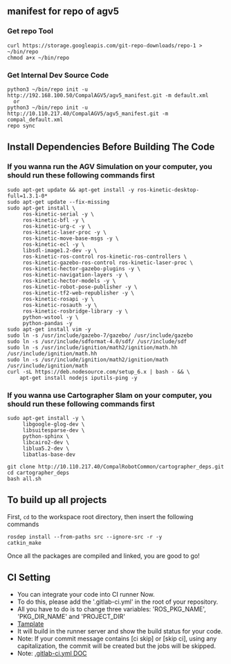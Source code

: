 ## manifest for repo of agv5

### Get repo Tool
```
curl https://storage.googleapis.com/git-repo-downloads/repo-1 > ~/bin/repo 
chmod a+x ~/bin/repo 
```

### Get Internal Dev Source Code

```
python3 ~/bin/repo init -u http://192.168.100.50/CompalAGV5/agv5_manifest.git -m default.xml
  or
python3 ~/bin/repo init -u http://10.110.217.40/CompalAGV5/agv5_manifest.git -m compal_default.xml
repo sync
```

## Install Dependencies Before Building The Code


### If you wanna run the AGV Simulation on your computer, you should run these following commands first

```
sudo apt-get update && apt-get install -y ros-kinetic-desktop-full=1.3.1-0*
sudo apt-get update --fix-missing
sudo apt-get install \
     ros-kinetic-serial -y \
     ros-kinetic-bfl -y \
     ros-kinetic-urg-c -y \
     ros-kinetic-laser-proc -y \
     ros-kinetic-move-base-msgs -y \
     ros-kinetic-ecl -y \
     libsdl-image1.2-dev -y \
     ros-kinetic-ros-control ros-kinetic-ros-controllers \
     ros-kinetic-gazebo-ros-control ros-kinetic-laser-proc \
     ros-kinetic-hector-gazebo-plugins -y \
     ros-kinetic-navigation-layers -y \
     ros-kinetic-hector-models -y \
     ros-kinetic-robot-pose-publisher -y \
     ros-kinetic-tf2-web-republisher -y \
     ros-kinetic-rosapi -y \
     ros-kinetic-rosauth -y \
     ros-kinetic-rosbridge-library -y \
     python-wstool -y \
     python-pandas -y
sudo apt-get install vim -y
sudo ln -s /usr/include/gazebo-7/gazebo/ /usr/include/gazebo
sudo ln -s /usr/include/sdformat-4.0/sdf/ /usr/include/sdf
sudo ln -s /usr/include/ignition/math2/ignition/math.hh /usr/include/ignition/math.hh
sudo ln -s /usr/include/ignition/math2/ignition/math /usr/include/ignition/math
curl -sL https://deb.nodesource.com/setup_6.x | bash - && \
    apt-get install nodejs iputils-ping -y
```

### If you wanna use Cartographer Slam on your computer, you should run these following commands first

```
sudo apt-get install -y \
     libgoogle-glog-dev \
     libsuitesparse-dev \
     python-sphinx \
     libcairo2-dev \
     liblua5.2-dev \
     libatlas-base-dev

git clone http://10.110.217.40/CompalRobotCommon/cartographer_deps.git
cd cartographer_deps
bash all.sh
```

## To build up all projects

First, `cd` to the workspace root directory, then insert the following commands

```
rosdep install --from-paths src --ignore-src -r -y
catkin_make
```

Once all the packages are compiled and linked, you are good to go!

## CI Setting
- You can integrate your code into CI runner Now.
- To do this, please add the '.gitlab-ci.yml' in the root of your repository.
- All you have to do is to change three variables: 'ROS_PKG_NAME', 'PKG_DIR_NAME' and 'PROJECT_DIR'
- [Tamplate](http://192.168.100.50/snippets/8)
- It will build in the runner server and show the build status for your code.
- Note: If your commit message contains [ci skip] or [skip ci], using any capitalization, the commit will be created but the jobs will be skipped.
- Note: [.gitlab-ci.yml DOC](https://docs.gitlab.com/ce/ci/yaml/#image-and-services)
